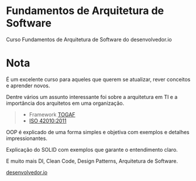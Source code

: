 # Fundamentos de Arquitetura de Software
Curso Fundamentos de Arquitetura de Software do desenvolvedor.io

# Nota

É um excelente curso para aqueles que querem se atualizar, rever conceitos e aprender novos.

Dentre vários um assunto interessante foi sobre a arquitetura em TI e a importância dos arquitetos em uma organização.

> - Framework [TOGAF](https://www.opengroup.org/togaf)
> - [ISO 42010:2011](https://www.iso.org/standard/50508.html)

OOP é explicado de uma forma simples e objetiva com exemplos e detalhes impressionantes.

Explicação do SOLID com exemplos que garante o entendimento claro.

E muito mais DI, Clean Code, Design Patterns, Arquitetura de Software.


[desenvolvedor.io](https://desenvolvedor.io/curso-online-fundamentos-de-arquitetura-de-software)
